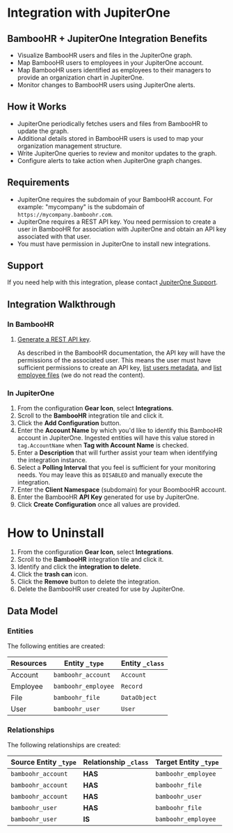 # Integration with JupiterOne

## BambooHR + JupiterOne Integration Benefits

*   Visualize BambooHR users and files in the JupiterOne graph.
*   Map BambooHR users to employees in your JupiterOne account.
*   Map BambooHR users identified as employees to their managers to provide an
    organization chart in JupiterOne.
*   Monitor changes to BambooHR users using JupiterOne alerts.

## How it Works

*   JupiterOne periodically fetches users and files from BambooHR to update the
    graph.
*   Additional details stored in BambooHR users is used to map your organization
    management structure.
*   Write JupiterOne queries to review and monitor updates to the graph.
*   Configure alerts to take action when JupiterOne graph changes.

## Requirements

*   JupiterOne requires the subdomain of your BambooHR account. For example:
    "mycompany" is the subdomain of `https://mycompany.bamboohr.com`.
*   JupiterOne requires a REST API key. You need permission to create a user in
    BambooHR for association with JupiterOne and obtain an API key associated with
    that user.
*   You must have permission in JupiterOne to install new integrations.

## Support

If you need help with this integration, please contact
[JupiterOne Support](https://support.jupiterone.io).

## Integration Walkthrough

### In BambooHR

1.  [Generate a REST API key](https://documentation.bamboohr.com/docs/getting-started).

    As described in the BambooHR documentation, the API key will have the
    permissions of the associated user. This means the user must have sufficient
    permissions to create an API key,
    [list users metadata](https://www.bamboohr.com/api/documentation/metadata.php),
    and
    [list employee files](https://www.bamboohr.com/api/documentation/employees.php)
    (we do not read the content).

### In JupiterOne

1.  From the configuration **Gear Icon**, select **Integrations**.
2.  Scroll to the **BambooHR** integration tile and click it.
3.  Click the **Add Configuration** button.
4.  Enter the **Account Name** by which you'd like to identify this BambooHR
    account in JupiterOne. Ingested entities will have this value stored in
    `tag.AccountName` when **Tag with Account Name** is checked.
5.  Enter a **Description** that will further assist your team when identifying
    the integration instance.
6.  Select a **Polling Interval** that you feel is sufficient for your monitoring
    needs. You may leave this as `DISABLED` and manually execute the integration.
7.  Enter the **Client Namespace** (subdomain) for your BoombooHR account.
8.  Enter the BambooHR **API Key** generated for use by JupiterOne.
9.  Click **Create Configuration** once all values are provided.

# How to Uninstall

1.  From the configuration **Gear Icon**, select **Integrations**.
2.  Scroll to the **BambooHR** integration tile and click it.
3.  Identify and click the **integration to delete**.
4.  Click the **trash can** icon.
5.  Click the **Remove** button to delete the integration.
6.  Delete the BambooHR user created for use by JupiterOne.

<!-- {J1_DOCUMENTATION_MARKER_START} -->

<!--
********************************************************************************
NOTE: ALL OF THE FOLLOWING DOCUMENTATION IS GENERATED USING THE
"j1-integration document" COMMAND. DO NOT EDIT BY HAND! PLEASE SEE THE DEVELOPER
DOCUMENTATION FOR USAGE INFORMATION:

https://github.com/JupiterOne/sdk/blob/main/docs/integrations/development.md
********************************************************************************
-->

## Data Model

### Entities

The following entities are created:

| Resources | Entity `_type`      | Entity `_class` |
| --------- | ------------------- | --------------- |
| Account   | `bamboohr_account`  | `Account`       |
| Employee  | `bamboohr_employee` | `Record`        |
| File      | `bamboohr_file`     | `DataObject`    |
| User      | `bamboohr_user`     | `User`          |

### Relationships

The following relationships are created:

| Source Entity `_type` | Relationship `_class` | Target Entity `_type` |
| --------------------- | --------------------- | --------------------- |
| `bamboohr_account`    | **HAS**               | `bamboohr_employee`   |
| `bamboohr_account`    | **HAS**               | `bamboohr_file`       |
| `bamboohr_account`    | **HAS**               | `bamboohr_user`       |
| `bamboohr_user`       | **HAS**               | `bamboohr_file`       |
| `bamboohr_user`       | **IS**                | `bamboohr_employee`   |

<!--
********************************************************************************
END OF GENERATED DOCUMENTATION AFTER BELOW MARKER
********************************************************************************
-->

<!-- {J1_DOCUMENTATION_MARKER_END} -->
